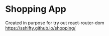 # Shopping App

Created in purpose for try out react-router-dom
https://sshifty.github.io/shopping/


